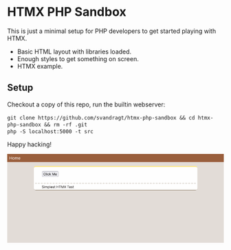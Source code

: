 # HTMX PHP Sandbox

This is just a minimal setup for PHP developers to get started playing with HTMX.

* Basic HTML layout with libraries loaded.
* Enough styles to get something on screen.
* HTMX example.

## Setup

Checkout a copy of this repo, run the builtin webserver:

```shell
git clone https://github.com/svandragt/htmx-php-sandbox && cd htmx-php-sandbox && rm -rf .git
php -S localhost:5000 -t src
```

Happy hacking!


![a screenshot](.assets/screenshot.png)
